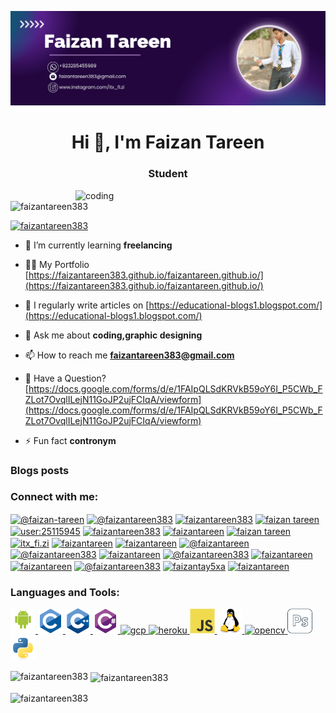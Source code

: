 ![logo](https://github.com/faizantareen383/faizantareen383/blob/main/Purple%20Abstract%20Graphic%20Design%20LinkedIn%20Article%20Cover%20Image.png)
<h1 align="center">Hi 👋, I'm Faizan Tareen</h1>
<h3 align="center">Student</h3>
<img align="right" alt="coding" width="400" src="https://user-images.githubusercontent.com/55389276/140866485-8fb1c876-9a8f-4d6a-98dc-08c4981eaf70.gif">

<p align="left"> <img src="https://komarev.com/ghpvc/?username=faizantareen383&label=Profile%20views&color=0e75b6&style=flat" alt="faizantareen383" /> </p>

<p align="left"> <a href="https://twitter.com/faizantareen383" target="blank"><img src="https://img.shields.io/twitter/follow/faizantareen383?logo=twitter&style=for-the-badge" alt="faizantareen383" /></a> </p>

- 🌱 I’m currently learning **freelancing**

- 👨‍💻 My Portfolio [https://faizantareen383.github.io/faizantareen.github.io/](https://faizantareen383.github.io/faizantareen.github.io/)

- 📝 I regularly write articles on [https://educational-blogs1.blogspot.com/](https://educational-blogs1.blogspot.com/)

- 💬 Ask me about **coding,graphic designing**

- 📫 How to reach me **faizantareen383@gmail.com**

- 📄 Have a Question? [https://docs.google.com/forms/d/e/1FAIpQLSdKRVkB59oY6I_P5CWb_FZLot7OvqlILejN11GoJP2ujFCIqA/viewform](https://docs.google.com/forms/d/e/1FAIpQLSdKRVkB59oY6I_P5CWb_FZLot7OvqlILejN11GoJP2ujFCIqA/viewform)

- ⚡ Fun fact **contronym**

### Blogs posts
<!-- BLOG-POST-LIST:START -->
<!-- BLOG-POST-LIST:END -->

<h3 align="left">Connect with me:</h3>
<p align="left">
<a href="https://codepen.io/@faizan-tareen" target="blank"><img align="center" src="https://raw.githubusercontent.com/rahuldkjain/github-profile-readme-generator/master/src/images/icons/Social/codepen.svg" alt="@faizan-tareen" height="30" width="40" /></a>
<a href="https://dev.to/@faizantareen383" target="blank"><img align="center" src="https://raw.githubusercontent.com/rahuldkjain/github-profile-readme-generator/master/src/images/icons/Social/devto.svg" alt="@faizantareen383" height="30" width="40" /></a>
<a href="https://twitter.com/faizantareen383" target="blank"><img align="center" src="https://raw.githubusercontent.com/rahuldkjain/github-profile-readme-generator/master/src/images/icons/Social/twitter.svg" alt="faizantareen383" height="30" width="40" /></a>
<a href="https://linkedin.com/in/faizan tareen" target="blank"><img align="center" src="https://raw.githubusercontent.com/rahuldkjain/github-profile-readme-generator/master/src/images/icons/Social/linked-in-alt.svg" alt="faizan tareen" height="30" width="40" /></a>
<a href="https://stackoverflow.com/users/user:25115945" target="blank"><img align="center" src="https://raw.githubusercontent.com/rahuldkjain/github-profile-readme-generator/master/src/images/icons/Social/stack-overflow.svg" alt="user:25115945" height="30" width="40" /></a>
<a href="https://codesandbox.com/faizantareen383" target="blank"><img align="center" src="https://raw.githubusercontent.com/rahuldkjain/github-profile-readme-generator/master/src/images/icons/Social/codesandbox.svg" alt="faizantareen383" height="30" width="40" /></a>
<a href="https://kaggle.com/faizantareen" target="blank"><img align="center" src="https://raw.githubusercontent.com/rahuldkjain/github-profile-readme-generator/master/src/images/icons/Social/kaggle.svg" alt="faizantareen" height="30" width="40" /></a>
<a href="https://fb.com/faizan tareen" target="blank"><img align="center" src="https://raw.githubusercontent.com/rahuldkjain/github-profile-readme-generator/master/src/images/icons/Social/facebook.svg" alt="faizan tareen" height="30" width="40" /></a>
<a href="https://instagram.com/itx_fi.zi" target="blank"><img align="center" src="https://raw.githubusercontent.com/rahuldkjain/github-profile-readme-generator/master/src/images/icons/Social/instagram.svg" alt="itx_fi.zi" height="30" width="40" /></a>
<a href="https://dribbble.com/faizantareen" target="blank"><img align="center" src="https://raw.githubusercontent.com/rahuldkjain/github-profile-readme-generator/master/src/images/icons/Social/dribbble.svg" alt="faizantareen" height="30" width="40" /></a>
<a href="https://www.behance.net/faizantareen" target="blank"><img align="center" src="https://raw.githubusercontent.com/rahuldkjain/github-profile-readme-generator/master/src/images/icons/Social/behance.svg" alt="faizantareen" height="30" width="40" /></a>
<a href="https://hashnode.com/@faizantareen" target="blank"><img align="center" src="https://raw.githubusercontent.com/rahuldkjain/github-profile-readme-generator/master/src/images/icons/Social/hashnode.svg" alt="@faizantareen" height="30" width="40" /></a>
<a href="https://medium.com/@faizantareen383" target="blank"><img align="center" src="https://raw.githubusercontent.com/rahuldkjain/github-profile-readme-generator/master/src/images/icons/Social/medium.svg" alt="@faizantareen383" height="30" width="40" /></a>
<a href="https://www.codechef.com/users/faizantareen" target="blank"><img align="center" src="https://cdn.jsdelivr.net/npm/simple-icons@3.1.0/icons/codechef.svg" alt="faizantareen" height="30" width="40" /></a>
<a href="https://www.hackerrank.com/@faizantareen383" target="blank"><img align="center" src="https://raw.githubusercontent.com/rahuldkjain/github-profile-readme-generator/master/src/images/icons/Social/hackerrank.svg" alt="@faizantareen383" height="30" width="40" /></a>
<a href="https://codeforces.com/profile/faizantareen" target="blank"><img align="center" src="https://raw.githubusercontent.com/rahuldkjain/github-profile-readme-generator/master/src/images/icons/Social/codeforces.svg" alt="faizantareen" height="30" width="40" /></a>
<a href="https://www.leetcode.com/faizantareen" target="blank"><img align="center" src="https://raw.githubusercontent.com/rahuldkjain/github-profile-readme-generator/master/src/images/icons/Social/leet-code.svg" alt="faizantareen" height="30" width="40" /></a>
<a href="https://www.hackerearth.com/@faizantareen383" target="blank"><img align="center" src="https://raw.githubusercontent.com/rahuldkjain/github-profile-readme-generator/master/src/images/icons/Social/hackerearth.svg" alt="@faizantareen383" height="30" width="40" /></a>
<a href="https://auth.geeksforgeeks.org/user/faizantay5xa" target="blank"><img align="center" src="https://raw.githubusercontent.com/rahuldkjain/github-profile-readme-generator/master/src/images/icons/Social/geeks-for-geeks.svg" alt="faizantay5xa" height="30" width="40" /></a>
<a href="https://www.topcoder.com/members/faizantareen" target="blank"><img align="center" src="https://raw.githubusercontent.com/rahuldkjain/github-profile-readme-generator/master/src/images/icons/Social/topcoder.svg" alt="faizantareen" height="30" width="40" /></a>
</p>

<h3 align="left">Languages and Tools:</h3>
<p align="left"> <a href="https://developer.android.com" target="_blank" rel="noreferrer"> <img src="https://raw.githubusercontent.com/devicons/devicon/master/icons/android/android-original-wordmark.svg" alt="android" width="40" height="40"/> </a> <a href="https://www.cprogramming.com/" target="_blank" rel="noreferrer"> <img src="https://raw.githubusercontent.com/devicons/devicon/master/icons/c/c-original.svg" alt="c" width="40" height="40"/> </a> <a href="https://www.w3schools.com/cpp/" target="_blank" rel="noreferrer"> <img src="https://raw.githubusercontent.com/devicons/devicon/master/icons/cplusplus/cplusplus-original.svg" alt="cplusplus" width="40" height="40"/> </a> <a href="https://www.w3schools.com/cs/" target="_blank" rel="noreferrer"> <img src="https://raw.githubusercontent.com/devicons/devicon/master/icons/csharp/csharp-original.svg" alt="csharp" width="40" height="40"/> </a> <a href="https://cloud.google.com" target="_blank" rel="noreferrer"> <img src="https://www.vectorlogo.zone/logos/google_cloud/google_cloud-icon.svg" alt="gcp" width="40" height="40"/> </a> <a href="https://heroku.com" target="_blank" rel="noreferrer"> <img src="https://www.vectorlogo.zone/logos/heroku/heroku-icon.svg" alt="heroku" width="40" height="40"/> </a> <a href="https://developer.mozilla.org/en-US/docs/Web/JavaScript" target="_blank" rel="noreferrer"> <img src="https://raw.githubusercontent.com/devicons/devicon/master/icons/javascript/javascript-original.svg" alt="javascript" width="40" height="40"/> </a> <a href="https://www.linux.org/" target="_blank" rel="noreferrer"> <img src="https://raw.githubusercontent.com/devicons/devicon/master/icons/linux/linux-original.svg" alt="linux" width="40" height="40"/> </a> <a href="https://opencv.org/" target="_blank" rel="noreferrer"> <img src="https://www.vectorlogo.zone/logos/opencv/opencv-icon.svg" alt="opencv" width="40" height="40"/> </a> <a href="https://www.photoshop.com/en" target="_blank" rel="noreferrer"> <img src="https://raw.githubusercontent.com/devicons/devicon/master/icons/photoshop/photoshop-line.svg" alt="photoshop" width="40" height="40"/> </a> <a href="https://www.python.org" target="_blank" rel="noreferrer"> <img src="https://raw.githubusercontent.com/devicons/devicon/master/icons/python/python-original.svg" alt="python" width="40" height="40"/> </a> </p>

<p><img align="left" src="https://github-readme-stats.vercel.app/api/top-langs?username=faizantareen383&show_icons=true&locale=en&layout=compact" alt="faizantareen383" /></p>

<p>&nbsp;<img align="center" src="https://github-readme-stats.vercel.app/api?username=faizantareen383&show_icons=true&locale=en" alt="faizantareen383" /></p>

<p><img align="center" src="https://github-readme-streak-stats.herokuapp.com/?user=faizantareen383&" alt="faizantareen383" /></p>
